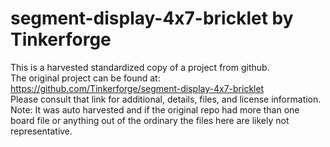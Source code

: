 
# segment-display-4x7-bricklet by Tinkerforge  
This is a harvested standardized copy of a project from github.  
The original project can be found at:  
https://github.com/Tinkerforge/segment-display-4x7-bricklet  
Please consult that link for additional, details, files, and license information.  
Note: It was auto harvested and if the original repo had more than one board file or anything out of the ordinary the files here are likely not representative.  
    